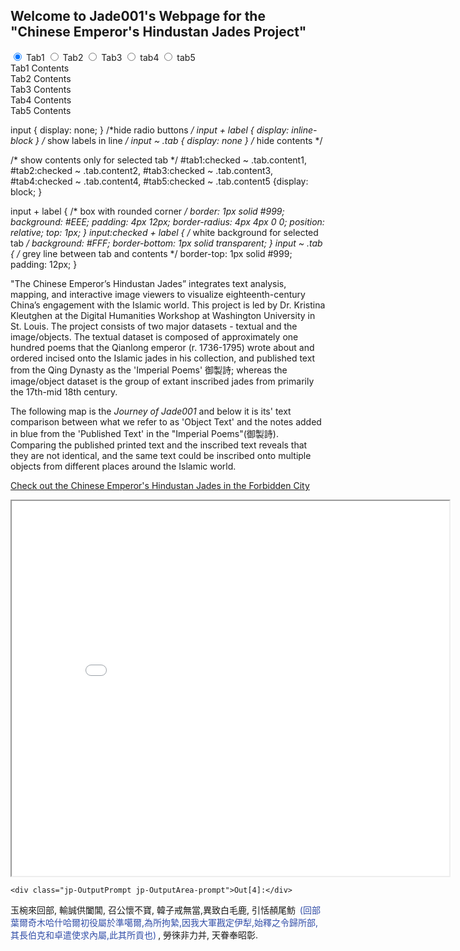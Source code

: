 ## Welcome to Jade001's Webpage for the "Chinese Emperor's Hindustan Jades Project" ##
<input type="radio" name="tabs" id="tab1" checked />
<label for="tab1">Tab1</label>

<input type="radio" name="tabs" id="tab2" />
<label for="tab2">Tab2</label>

<input type="radio" name="tabs" id="tab3" />
<label for="tab3">Tab3</label>

<input type="radio" name="tabs" id="tab4" />
<label for ="tab4">tab4</label>

<input type="radio" name="tabs" id="tab5" />
<label for="tab5">tab5</label>

<div class="tab content1">Tab1 Contents</div>
<div class="tab content2">Tab2 Contents</div>
<div class="tab content3">Tab3 Contents</div>
<div class="tab content4">Tab4 Contents</div>
<div class="tab content5">Tab5 Contents</div>

input { display: none; }                   /*hide radio
buttons */
input + label { display: inline-block }    /* show labels in line */
input ~ .tab { display: none }             /* hide contents */

/* show contents only for selected tab */ 
#tab1:checked ~ .tab.content1,
#tab2:checked ~ .tab.content2,
#tab3:checked ~ .tab.content3,
#tab4:checked ~ .tab.content4,
#tab5:checked ~ .tab.content5 {display: block; }

input + label {             /* box with rounded corner */
  border: 1px solid #999;
  background: #EEE;
  padding: 4px 12px;
  border-radius: 4px 4px 0 0;
  position: relative;
  top: 1px;
}
input:checked + label {     /* white background for selected tab */
  background: #FFF;
  border-bottom: 1px solid transparent;
}
input ~ .tab {          /* grey line between tab and contents */
  border-top: 1px solid #999;
  padding: 12px;
}

"The Chinese Emperor’s Hindustan Jades” integrates text analysis, mapping, and interactive image viewers to visualize eighteenth-century China’s engagement with the Islamic world. This project is led by Dr. Kristina Kleutghen at the Digital Humanities Workshop at Washington University in St. Louis. The project consists of two major datasets - textual and the image/objects. The textual dataset is composed of approximately one hundred poems that the Qianlong emperor (r. 1736-1795) wrote about and ordered incised onto the Islamic jades in his collection, and published text from the Qing Dynasty as the 'Imperial Poems' 御製詩; whereas the image/object dataset is the group of extant inscribed jades from primarily the 17th-mid 18th century.

The following map is the *Journey of Jade001* and below it is its' text comparison between what we refer to as 'Object Text' and the notes added in blue from the 'Published Text' in the "Imperial Poems"(御製詩). Comparing the published printed text and the inscribed text reveals that they are not identical, and the same text could be inscribed onto multiple objects from different places around the Islamic world. 

[Check out the Chinese Emperor's Hindustan Jades in the Forbidden City](https://xgloria.github.io/FC_mapsample/)

<iframe src="Jade001_SampleMap.html" height="600" width="700"></iframe>


<div class="jp-Cell-outputWrapper">


<div class="jp-OutputArea jp-Cell-outputArea">

<div class="jp-OutputArea-child">

    
    <div class="jp-OutputPrompt jp-OutputArea-prompt">Out[4]:</div>

<div class="jp-RenderedHTMLCommon jp-RenderedMarkdown jp-OutputArea-output jp-OutputArea-executeResult" data-mime-type="text/markdown">
    <p><style>                           
    span.delete {color: #32a852; 
                 background-color: lavender;
                 font-size: 150%; 
                 margin: 0 3px; 
                 border: 1px solid #808080; 
                 line-height: 1.5;
                 padding: 2px;}
    span.insert {color: #e02427;
                 background-color: lavender;
                 font-size: 150%; 
                 margin: 0 3px; 
                 border: 1px solid #808080; 
                 line-height: 1.5;
                 padding: 2px;}
    span.parenthesis {color: #324ea8;
                    font-size: 100%;
                    margin: 0 3px;}
    </style>玉椀來回部, 輸誠供闔閶, 召公懷不寶, 韓子戒無當,異致白毛鹿, 引恬頳尾魴 <span class="parenthesis">(回部葉爾奇木哈什哈爾初役屬於準噶爾,為所拘縶,因我大軍戡定伊犁,始釋之令歸所部,其長伯克和卓遣使求內屬,此其所貢也)</span>, 勞徠非力并, 天眷奉昭彰.</p>

</div>

</div>

</div>

</div>
